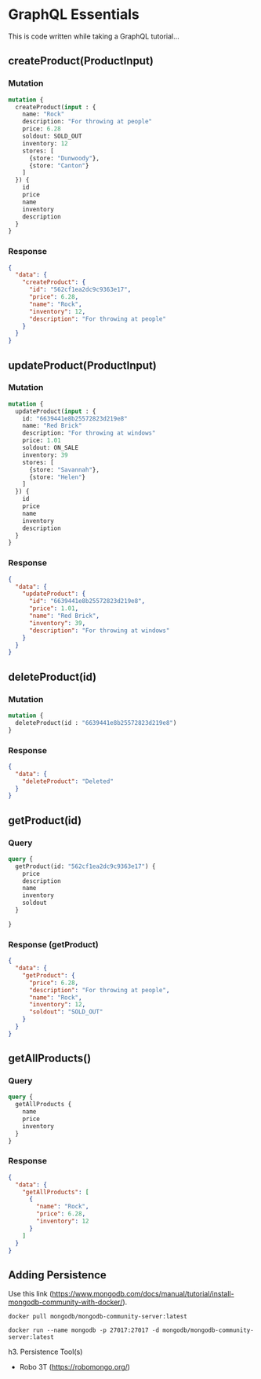 # GraphQL Essentials

This is code written while taking a GraphQL tutorial...

## createProduct(ProductInput)

### Mutation

```graphql
mutation {
  createProduct(input : {
    name: "Rock"
    description: "For throwing at people"
    price: 6.28
    soldout: SOLD_OUT
    inventory: 12
    stores: [
      {store: "Dunwoody"},
      {store: "Canton"}
    ]
  }) {
    id
    price
    name
    inventory
    description
  }
}
```

### Response

```json
{
  "data": {
    "createProduct": {
      "id": "562cf1ea2dc9c9363e17",
      "price": 6.28,
      "name": "Rock",
      "inventory": 12,
      "description": "For throwing at people"
    }
  }
}
```

## updateProduct(ProductInput)

### Mutation

```graphql
mutation {
  updateProduct(input : {
    id: "6639441e8b25572823d219e8"
    name: "Red Brick"
    description: "For throwing at windows"
    price: 1.01
    soldout: ON_SALE
    inventory: 39
    stores: [
      {store: "Savannah"},
      {store: "Helen"}
    ]
  }) {
    id
    price
    name
    inventory
    description
  }
}
```

### Response

```json
{
  "data": {
    "updateProduct": {
      "id": "6639441e8b25572823d219e8",
      "price": 1.01,
      "name": "Red Brick",
      "inventory": 39,
      "description": "For throwing at windows"
    }
  }
}
```

## deleteProduct(id)

### Mutation

```graphql
mutation {
  deleteProduct(id : "6639441e8b25572823d219e8")
}
```

### Response

```json
{
  "data": {
    "deleteProduct": "Deleted"
  }
}
```

## getProduct(id)

### Query

```graphql
query {
  getProduct(id: "562cf1ea2dc9c9363e17") {
    price
    description
    name
    inventory
    soldout
  }

}
```

### Response (getProduct)

```json
{
  "data": {
    "getProduct": {
      "price": 6.28,
      "description": "For throwing at people",
      "name": "Rock",
      "inventory": 12,
      "soldout": "SOLD_OUT"
    }
  }
}
```

## getAllProducts()

### Query

```graphql
query {
  getAllProducts {
    name
    price
    inventory
  }
}
```

### Response

```json
{
  "data": {
    "getAllProducts": [
      {
        "name": "Rock",
        "price": 6.28,
        "inventory": 12
      }
    ]
  }
}
```

## Adding Persistence

Use this link (https://www.mongodb.com/docs/manual/tutorial/install-mongodb-community-with-docker/).

`docker pull mongodb/mongodb-community-server:latest`

`docker run --name mongodb -p 27017:27017 -d mongodb/mongodb-community-server:latest`

h3. Persistence Tool(s)

- Robo 3T (https://robomongo.org/)
